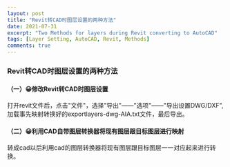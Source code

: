```yaml
---
layout: post
title: "Revit转CAD时图层设置的两种方法"
date: 2021-07-31
excerpt: "Two Methods for layers during Revit converting to AutoCAD"
tags: [Layer Setting, AutoCAD, Revit, Methods]
comments: true
---
```


### Revit转CAD时图层设置的两种方法

#### （一）😀修改Revit转CAD时图层设置

打开revit文件后，点击"文件"，选择"导出"——"选项"——"导出设置DWG/DXF", 加载事先映射转换好的exportlayers-dwg-AIA.txt文件，最后导出。

#### （二）😀利用CAD自带图层转换器将现有图层跟目标图层进行映射

转成cad以后利用cad的图层转换器将现有图层跟目标图层一一对应起来进行转换。
